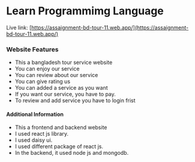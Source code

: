 # Learn Programmimg Language

Live link: [https://assaignment-bd-tour-11.web.app/](https://assaignment-bd-tour-11.web.app/)

### Website Features
- This a bangladesh tour service website
- You can enjoy our service
- You can review about our service
- You can give rating us
- You can added a service as you want
- If you want our service, you have to pay.
- To review and add service you have to login frist

#### Additional Information
- This a frontend and backend website
- I used react js library.
- I used  daisy ui.
- I used different package of react js.
- In the backend, it used node js and mongodb.

